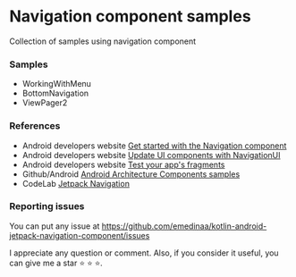 # Navigation component samples 

Collection of samples using navigation component

### Samples

- WorkingWithMenu
- BottomNavigation
- ViewPager2

### References

- Android developers website [Get started with the Navigation component](https://developer.android.com/guide/navigation/navigation-getting-started)
- Android developers website [Update UI components with NavigationUI](https://developer.android.com/guide/navigation/navigation-ui)
- Android developers website [Test your app's fragments](https://developer.android.com/training/basics/fragments/testing)
- Github/Android [Android Architecture Components samples](https://github.com/android/architecture-components-samples)
- CodeLab [Jetpack Navigation](https://codelabs.developers.google.com/codelabs/android-navigation)

### Reporting issues

You can put any issue at https://github.com/emedinaa/kotlin-android-jetpack-navigation-component/issues
 
I appreciate any question or comment. Also, if you consider it useful, you can give me a star &#11088; &#11088; &#11088;.
